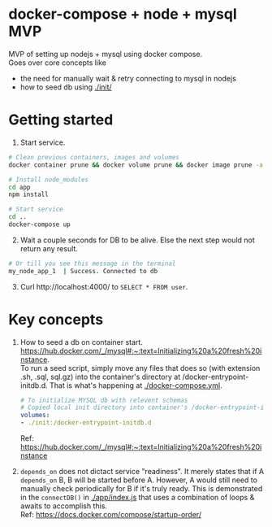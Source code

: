 # docker-compose + node + mysql MVP
MVP of setting up nodejs + mysql using docker compose.  
Goes over core concepts like
- the need for manually wait & retry connecting to mysql in nodejs
- how to seed db using [./init/](./init/)

# Getting started
1. Start service.
```bash
# Clean previous containers, images and volumes
docker container prune && docker volume prune && docker image prune -a

# Install node_modules
cd app
npm install

# Start service
cd ..
docker-compose up
```

2. Wait a couple seconds for DB to be alive. Else the next step would not return any result.
```bash
# Or till you see this message in the terminal
my_node_app_1  | Success. Connected to db
```

3. Curl http://localhost:4000/ to `SELECT * FROM user`.

# Key concepts
1. How to seed a db on container start. https://hub.docker.com/_/mysql#:~:text=Initializing%20a%20fresh%20instance.  
 To run a seed script, simply move any files that does so (with extension .sh, .sql, sql.gz) into the container's directory at /docker-entrypoint-initdb.d. That is what's happening at [./docker-compose.yml](./docker-compose.yml).
    ```yml
    # To initialize MYSQL db with relevent schemas
    # Copied local init directory into container's /docker-entrypoint-initdb.d directory
    volumes:
    - ./init:/docker-entrypoint-initdb.d
    ```
    Ref: https://hub.docker.com/_/mysql#:~:text=Initializing%20a%20fresh%20instance

2. `depends_on` does not dictact service "readiness". 
It merely states that if A `depends_on` B, B will be started before A. However, A would still need to manually check periodically for B if it's truly ready. This is demonstrated in the `connectDB()` in [./app/index.js](./app/index.js) that uses a combination of loops & awaits to accomplish this.  
Ref: https://docs.docker.com/compose/startup-order/  